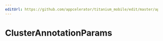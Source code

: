 ```yaml
---
editUrl: https://github.com/appcelerator/titanium_mobile/edit/master/apidoc/View.yml
---
```

# ClusterAnnotationParams

<TypeHeader/>

<ApiDocs/>
